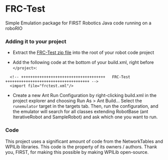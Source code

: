 # FRC-Test

Simple Emulation package for FIRST Robotics Java code running on a roboRIO

### Adding it to your project

- Extract the [FRC-Test zip file](https://dl.dropboxusercontent.com/u/27566023/Software%20Host/FRC-Test.zip) into the root of your robot code project

- Add the following code at the bottom of your build.xml, right before `</project>`:
```
  <!-- +++++++++++++++++++++++++++++++++++++   FRC-Test   +++++++++++++++++++++++++++++++++++++ -->
  <import file="frctest.xml"/>
```

- Create a new Ant Run Configuration by right-clicking build.xml in the project explorer and choosing Run As > Ant Build...
Select the `runemulator` target in the targets tab.
Then, run the configuration, and the emulator will search for all classes extending RobotBase (ant IterativeRobot and SampleRobot) and ask which one you want to run. 


### Code
This project uses a significant amount of code from the NetworkTables and WPILib libraries.  This code is the property of its owners / authors.
Thank you, FIRST, for making this possible by making WPILib open-source.
